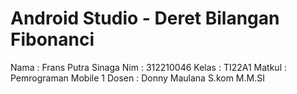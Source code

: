 # Android Studio - Deret Bilangan Fibonanci 

Nama   : Frans Putra Sinaga
Nim    : 312210046
Kelas  : TI22A1 
Matkul : Pemrograman Mobile 1
Dosen  : Donny Maulana S.kom M.M.SI

